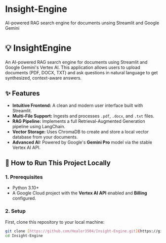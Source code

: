 # Insight-Engine
AI-powered RAG search engine for documents unsing Streamlit and Google Gemini


# 💡 InsightEngine

An AI-powered RAG search engine for documents using Streamlit and Google Gemini's Vertex AI. This application allows users to upload documents (PDF, DOCX, TXT) and ask questions in natural language to get synthesized, context-aware answers.

## ✨ Features

- **Intuitive Frontend:** A clean and modern user interface built with Streamlit.
- **Multi-File Support:** Ingests and processes `.pdf`, `.docx`, and `.txt` files.
- **RAG Pipeline:** Implements a full Retrieval-Augmented Generation pipeline using LangChain.
- **Vector Storage:** Uses ChromaDB to create and store a local vector database from your documents.
- **Advanced AI:** Powered by Google's **Gemini Pro** model via the stable Vertex AI API.

## 🚀 How to Run This Project Locally

### 1. Prerequisites

- Python 3.10+
- A Google Cloud project with the **Vertex AI API** enabled and **Billing** configured.

### 2. Setup

First, clone this repository to your local machine:
```bash
git clone [https://github.com/Healer3504/Insight-Engine.git](https://github.com/Healer3504/Insight-Engine.git)
cd Insight-Engine
